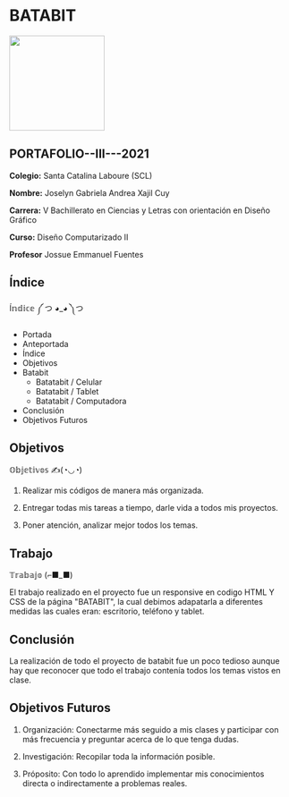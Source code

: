 # BATABIT 
<img width="170px" src="https://static.wixstatic.com/media/d1b317_30d85a06c73e4bc7bf0952829a1cddb1~mv1.png/v1/crop/x_0,y_4,w_775,h_349/fill/w_408,h_172,al_c,q_85,usm_0.66_1.00_0.01/d1b317_30d85a06c73e4bc7bf0952829a1cddb1~mv1.webp">

## PORTAFOLIO--III---2021

**Colegio:** Santa Catalina Laboure (SCL)

**Nombre:** Joselyn Gabriela Andrea Xajil Cuy

**Carrera:** V Bachillerato en Ciencias y Letras con orientación en Diseño Gráfico

**Curso:** Diseño Computarizado II

**Profesor** Jossue Emmanuel Fuentes


## Índice
Í𝕟𝕕𝕚𝕔𝕖 ༼ つ ◕_◕ ༽つ
- Portada
- Anteportada
- Índice
- Objetivos
- Batabit
  -  Batatabit / Celular
  -  Batatabit / Tablet
  -  Batatabit / Computadora
- Conclusión
- Objetivos Futuros

## Objetivos
 𝕆𝕓𝕛𝕖𝕥𝕚𝕧𝕠𝕤 ✍(◔◡◔)

1. Realizar mis códigos de manera más organizada.

2. Entregar todas mis tareas a tiempo, darle vida a todos mis proyectos.

3. Poner atención, analizar mejor todos los temas.
 

## Trabajo
𝕋𝕣𝕒𝕓𝕒𝕛𝕠 (⌐■_■)

El trabajo realizado en el proyecto fue un responsive en codigo HTML Y CSS de la página "BATABIT", la cual debimos adapatarla a diferentes medidas las cuales eran: escritorio, teléfono y tablet.


## Conclusión
La realización de todo el proyecto de batabit fue un poco tedioso aunque hay que reconocer que todo el trabajo contenía todos los temas vistos en clase.

## Objetivos Futuros
 
1. Organización: Conectarme más seguido a mis clases y participar con más frecuencia y preguntar acerca de lo que tenga dudas.

2. Investigación: Recopilar toda la información posible.

3. Próposito: Con todo lo aprendido implementar mis conocimientos directa o indirectamente a problemas reales.
